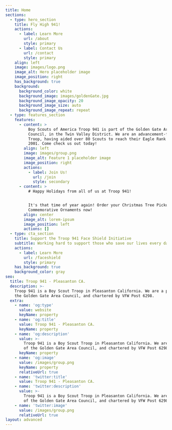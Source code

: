 ```yaml
---
title: Home
sections:
  - type: hero_section
    title: Fly High 941!
    actions:
      - label: Learn More
        url: /about
        style: primary
      - label: Contact Us
        url: /contact
        style: primary
    align: left
    image: images/logo.png
    image_alt: Hero placeholder image
    image_position: right
    has_background: true
    background:
      background_color: white
      background_image: images/goldenGate.jpg
      background_image_opacity: 20
      background_image_size: auto
      background_image_repeat: repeat
  - type: features_section
    features:
      - content: >
          Boy Scouts of America Troop 941 is part of the Golden Gate Area
          Council, in the Twin Valley District. We are an advancement-focused
          Troop, having aided over 80 Scouts to reach their Eagle Rank since
          2001. Come check us out today!
        align: left
        image: images/group.png
        image_alt: Feature 1 placeholder image
        image_position: right
        actions:
          - label: Join Us!
            url: /join
            style: secondary
      - content: >
          # Happy Holidays from all of us at Troop 941!


          It's that time of year again! Order your Christmas Tree Pickup and
          Commemorative Ornaments now!
        align: center
        image_alt: lorem-ipsum
        image_position: left
        actions: []
  - type: cta_section
    title: Support the Troop 941 Face Shield Initiative
    subtitle: Working hard to support those who save our lives every day!
    actions:
      - label: Learn More
        url: /faceshield
        style: primary
    has_background: true
    background_color: gray
seo:
  title: Troop 941 - Pleasanton CA.
  description: >-
    Troop 941 is a Boy Scout Troop in Pleasanton California. We are a part of
    the Golden Gate Area Council, and chartered by VFW Post 6298.
  extra:
    - name: 'og:type'
      value: website
      keyName: property
    - name: 'og:title'
      value: Troop 941 - Pleasanton CA.
      keyName: property
    - name: 'og:description'
      value: >-
        Troop 941 is a Boy Scout Troop in Pleasanton California. We are a part
        of the Golden Gate Area Council, and chartered by VFW Post 6298.
      keyName: property
    - name: 'og:image'
      value: /images/group.png
      keyName: property
      relativeUrl: true
    - name: 'twitter:title'
      value: Troop 941 - Pleasanton CA.
    - name: 'twitter:description'
      value: >-
        Troop 941 is a Boy Scout Troop in Pleasanton California. We are a part
        of the Golden Gate Area Council, and chartered by VFW Post 6298.
    - name: 'twitter:image'
      value: /images/group.png
      relativeUrl: true
layout: advanced
---
```

